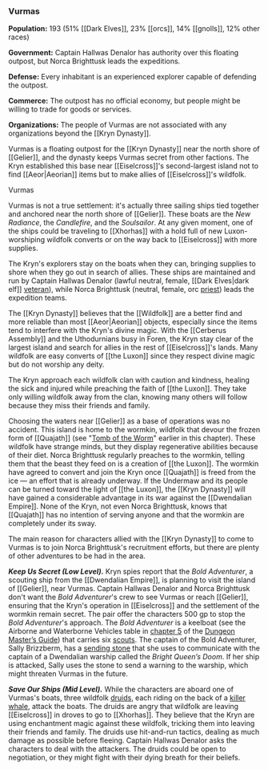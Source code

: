 ### Vurmas

**Population:** 193 (51% [[Dark Elves]], 23% [[orcs]], 14% [[gnolls]], 12% other races)

**Government:** Captain Hallwas Denalor has authority over this floating outpost, but Norca Brighttusk leads the expeditions.

**Defense:** Every inhabitant is an experienced explorer capable of defending the outpost.

**Commerce:** The outpost has no official economy, but people might be willing to trade for goods or services.

**Organizations:** The people of Vurmas are not associated with any organizations beyond the [[Kryn Dynasty]].

Vurmas is a floating outpost for the [[Kryn Dynasty]] near the north shore of [[Gelier]], and the dynasty keeps Vurmas secret from other factions. The Kryn established this base near [[Eiselcross]]'s second-largest island not to find [[Aeor|Aeorian]] items but to make allies of [[Eiselcross]]'s wildfolk.

[](https://media.dndbeyond.com/compendium-images/egtw/yDOyqyOocErRgYJK/03-20.png)

Vurmas

Vurmas is not a true settlement: it's actually three sailing ships tied together and anchored near the north shore of [[Gelier]]. These boats are the _New Radiance_, the _Candlefire_, and the _Soulsailor_. At any given moment, one of the ships could be traveling to [[Xhorhas]] with a hold full of new Luxon-worshiping wildfolk converts or on the way back to [[Eiselcross]] with more supplies.

The Kryn's explorers stay on the boats when they can, bringing supplies to shore when they go out in search of allies. These ships are maintained and run by Captain Hallwas Denalor (lawful neutral, female, [[Dark Elves|dark elf]] [veteran](https://www.dndbeyond.com/monsters/veteran)), while Norca Brighttusk (neutral, female, orc [priest](https://www.dndbeyond.com/monsters/priest)) leads the expedition teams.

The [[Kryn Dynasty]] believes that the [[Wildfolk]] are a better find and more reliable than most [[Aeor|Aeorian]] objects, especially since the items tend to interfere with the Kryn's divine magic. With the [[Cerberus Assembly]] and the Uthodurnians busy in Foren, the Kryn stay clear of the largest island and search for allies in the rest of [[Eiselcross]]'s lands. Many wildfolk are easy converts of [[the Luxon]] since they respect divine magic but do not worship any deity.

The Kryn approach each wildfolk clan with caution and kindness, healing the sick and injured while preaching the faith of [[the Luxon]]. They take only willing wildfolk away from the clan, knowing many others will follow because they miss their friends and family.

Choosing the waters near [[Gelier]] as a base of operations was no accident. This island is home to the wormkin, wildfolk that devour the frozen form of [[Quajath]] (see "[Tomb of the Worm](https://www.dndbeyond.com/sources/egtw/[[wildemount]]-gazetteer-[[eiselcross]]#TomboftheWorm "[[Tomb of the Worm]]")" earlier in this chapter). These wildfolk have strange minds, but they display regenerative abilities because of their diet. Norca Brighttusk regularly preaches to the wormkin, telling them that the beast they feed on is a creation of [[the Luxon]]. The wormkin have agreed to convert and join the Kryn once [[Quajath]] is freed from the ice — an effort that is already underway. If the Undermaw and its people can be turned toward the light of [[the Luxon]], the [[Kryn Dynasty]] will have gained a considerable advantage in its war against the [[Dwendalian Empire]]. None of the Kryn, not even Norca Brighttusk, knows that [[Quajath]] has no intention of serving anyone and that the wormkin are completely under its sway.

The main reason for characters allied with the [[Kryn Dynasty]] to come to Vurmas is to join Norca Brighttusk's recruitment efforts, but there are plenty of other adventures to be had in the area.

_**Keep Us Secret (Low Level).**_ Kryn spies report that the _Bold Adventurer_, a scouting ship from the [[Dwendalian Empire]], is planning to visit the island of [[Gelier]], near Vurmas. Captain Hallwas Denalor and Norca Brighttusk don't want the _Bold Adventurer_'s crew to see Vurmas or reach [[Gelier]], ensuring that the Kryn's operation in [[Eiselcross]] and the settlement of the wormkin remain secret. The pair offer the characters 500 gp to stop the _Bold Adventurer_'s approach. The _Bold Adventurer_ is a keelboat (see the Airborne and Waterborne Vehicles table in [chapter 5](https://www.dndbeyond.com/sources/dmg/adventure-environments#AirborneandWaterborneVehicles "chapter 5") of the [Dungeon Master’s Guide](https://www.dndbeyond.com/sources/dmg "Dungeon Master’s Guide")) that carries six [scouts](https://www.dndbeyond.com/monsters/scout). The captain of the Bold Adventurer, Sally Brizzberm, has a [sending stone](https://www.dndbeyond.com/magic-items/sending-stone) that she uses to communicate with the captain of a Dwendalian warship called the _Bright Queen’s Doom_. If her ship is attacked, Sally uses the stone to send a warning to the warship, which might threaten Vurmas in the future.

_**Save Our Ships (Mid Level).**_ While the characters are aboard one of Vurmas's boats, three wildfolk [druids](https://www.dndbeyond.com/monsters/druid), each riding on the back of a [killer whale](https://www.dndbeyond.com/monsters/killer-whale), attack the boats. The druids are angry that wildfolk are leaving [[Eiselcross]] in droves to go to [[Xhorhas]]. They believe that the Kryn are using enchantment magic against these wildfolk, tricking them into leaving their friends and family. The druids use hit-and-run tactics, dealing as much damage as possible before fleeing. Captain Hallwas Denalor asks the characters to deal with the attackers. The druids could be open to negotiation, or they might fight with their dying breath for their beliefs.